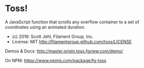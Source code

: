 # Toss!

A JavaScript function that scrolls any overflow container to a set of coordinates using an animated duration.

- (c) 2016: Scott Jehl, Filament Group, Inc.
- License: MIT http://filamentgroup.github.com/toss/LICENSE

Demos & Docs:
http://master.origin.toss.fgview.com/demo/

On NPM:
https://www.npmjs.com/package/fg-toss
